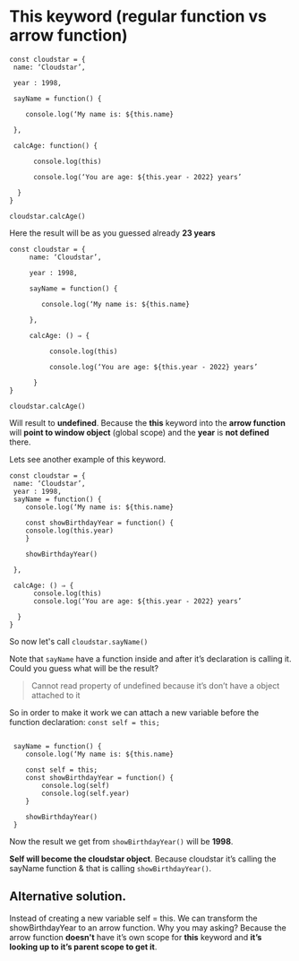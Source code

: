 
# This keyword (regular function vs arrow function)



```
const cloudstar = {
 name: ‘Cloudstar’,

 year : 1998,

 sayName = function() {

    console.log(‘My name is: ${this.name}

 },

 calcAge: function() {

      console.log(this)

      console.log(‘You are age: ${this.year - 2022} years’

  }
}

cloudstar.calcAge()
```





Here the result will be as you guessed already **23 years**

```
const cloudstar = {
	 name: ‘Cloudstar’,

	 year : 1998,

	 sayName = function() {

	    console.log(‘My name is: ${this.name}

	 },

	 calcAge: () ⇒ {

	      console.log(this)

	      console.log(‘You are age: ${this.year - 2022} years’

	  }
}

cloudstar.calcAge()
```

Will result to **undefined**. Because the **this** keyword into the **arrow function** will **point to window object** (global scope) and the **year** is **not defined** there.

Lets see another example of this keyword.



```
const cloudstar = {
 name: ‘Cloudstar’,
 year : 1998,
 sayName = function() {
    console.log(‘My name is: ${this.name}
    
    const showBirthdayYear = function() {
	console.log(this.year)
	}
	
	showBirthdayYear()

 },

 calcAge: () ⇒ {
      console.log(this)
      console.log(‘You are age: ${this.year - 2022} years’

  }
}
```



So now let's call `cloudstar.sayName()`

Note that `sayName` have a function inside and after it’s declaration is calling it. Could you guess what will be the result?

> Cannot read property of undefined because it’s don’t have a object
> attached to it

So in order to make it work we can attach a new variable before the function declaration: `const self = this;`

```

 sayName = function() {
    console.log(‘My name is: ${this.name}

	const self = this;
	const showBirthdayYear = function() {
		console.log(self)
		console.log(self.year)
	}
	  
	showBirthdayYear()
 }
```

Now the result we get from `showBirthdayYear()` will be **1998**.

**Self will become the cloudstar object**. Because cloudstar it’s calling the sayName function & that is calling `showBirthdayYear()`.

## Alternative solution.

Instead of creating a new variable self = this. We can transform the showBirthdayYear to an arrow function. Why you may asking? 
Because the arrow function **doesn't** have it’s own scope for **this** keyword and **it’s looking up to it’s parent scope to get it**.
